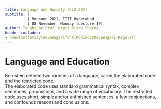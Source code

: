 ```yaml
---
title: Language and Society (CL2.203)
subtitle: |
          | Monsoon 2021, IIIT Hyderabad
          | 08 November, Monday (Lecture 19)
author: Taught by Prof. Dipti Misra Sharma
header-includes:
- \newfontfamily\devanagarifont{KohinoorDevanagari-Regular}
---
```


# Language and Education
Bernstein defined two varieties of a language, called the elaborated code and the restricted code.  
The elaborated code uses standard grammatical syntax, complex sentences, prepositions, and a wide range of vocabulary. The restricted code uses short, simple and/or unfinished sentences, a few conjunctions, and confounds reasons and conclusions.
